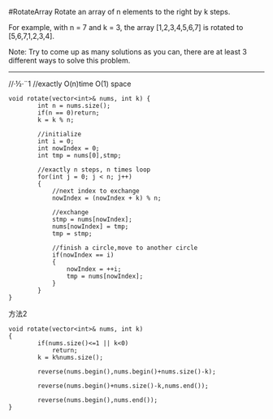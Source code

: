 #RotateArray
Rotate an array of n elements to the right by k steps.

For example, with n = 7 and k = 3, the array [1,2,3,4,5,6,7] is rotated to [5,6,7,1,2,3,4].

Note:
Try to come up as many solutions as you can, there are at least 3 different ways to solve this problem.


---



//·½·¨1
//exactly O(n)time O(1) space
```
void rotate(vector<int>& nums, int k) {
        int n = nums.size();
        if(n == 0)return;
        k = k % n;
    
        //initialize
        int i = 0;
        int nowIndex = 0;
        int tmp = nums[0],stmp;
    
        //exactly n steps, n times loop
        for(int j = 0; j < n; j++)
        {
            //next index to exchange
            nowIndex = (nowIndex + k) % n;
    
            //exchange
            stmp = nums[nowIndex];
            nums[nowIndex] = tmp;
            tmp = stmp;
    
            //finish a circle,move to another circle
            if(nowIndex == i)
            {
                nowIndex = ++i;
                tmp = nums[nowIndex];
            }
        }
}
```

方法2

```
void rotate(vector<int>& nums, int k)
{
        if(nums.size()<=1 || k<0)
            return;
        k = k%nums.size();
        
        reverse(nums.begin(),nums.begin()+nums.size()-k);
        
        reverse(nums.begin()+nums.size()-k,nums.end());
        
        reverse(nums.begin(),nums.end());
}
```